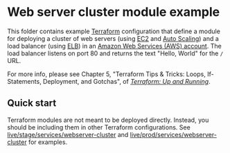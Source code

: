# Web server cluster module example

This folder contains example [Terraform](https://www.terraform.io/) configuration that define a module for deploying a
cluster of web servers (using [EC2](https://aws.amazon.com/ec2/) and [Auto
Scaling](https://aws.amazon.com/autoscaling/)) and a load balancer (using
[ELB](https://aws.amazon.com/elasticloadbalancing/)) in an [Amazon Web Services (AWS) account](http://aws.amazon.com/).
The load balancer listens on port 80 and returns the text "Hello, World" for the `/` URL.

For more info, please see Chapter 5, "Terraform Tips & Tricks: Loops, If-Statements, Deployment, and Gotchas", of
_[Terraform: Up and Running](http://www.terraformupandrunning.com)_.

## Quick start

Terraform modules are not meant to be deployed directly. Instead, you should be including them in other Terraform
configurations. See [live/stage/services/webserver-cluster](../../../live/stage/services/webserver-cluster) and
[live/prod/services/webserver-cluster](../../../live/prod/services/webserver-cluster) for examples.
